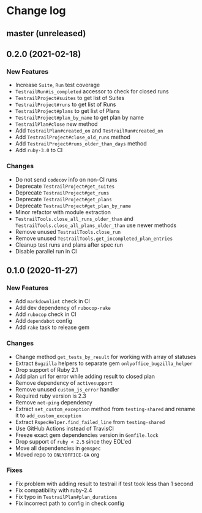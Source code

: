 # Change log

## master (unreleased)

## 0.2.0 (2021-02-18)

### New Features

* Increase `Suite`, `Run` test coverage
* `TestrailRun#is_completed` accessor to check for closed runs
* `TestrailProject#suites` to get list of Suites
* `TestrailProject#runs` to get list of Runs
* `TestrailProject#plans` to get list of Plans
* `TestrailProject#plan_by_name` to get plan by name
* `TestrailPlan#close` new method
* Add `TestrailPlan#created_on` and `TestrailRun#created_on`
* Add `TestrailProject#close_old_runs` method
* Add `TestrailProject#runs_older_than_days` method
* Add `ruby-3.0` to CI

### Changes

* Do not send `codecov` info on non-CI runs
* Deprecate `TestrailProject#get_suites`
* Deprecate `TestrailProject#get_runs`
* Deprecate `TestrailProject#get_plans`
* Deprecate `TestrailProject#get_plan_by_name`
* Minor refactor with module extraction
* `TestrailTools.close_all_runs_older_than` and
  `TestrailTools.close_all_plans_older_than` use newer methods
* Remove unused `TestrailTools.close_run`
* Remove unused `TestrailTools.get_incompleted_plan_entries`
* Cleanup test runs and plans after spec run
* Disable parallel run in CI

## 0.1.0 (2020-11-27)

### New Features

* Add `markdownlint` check in CI
* Add dev dependency of `rubocop-rake`
* Add `rubocop` check in CI
* Add `dependabot` config
* Add `rake` task to release gem

### Changes

* Change method `get_tests_by_result` for working with array of statuses
* Extract `Bugzilla` helpers to separate gem `onlyoffice_bugzilla_helper`
* Drop support of Ruby 2.1
* Add plan url for error while adding result to closed plan
* Remove dependency of `activesupport`
* Remove unused `custom_js_error` handler
* Required ruby version is 2.3
* Remove `net-ping` dependency
* Extract `set_custom_exception` method from `testing-shared`
  and rename it to `add_custom_exception`
* Extract `RspecHelper.find_failed_line` from `testing-shared`
* Use GitHub Actions instead of TravisCI
* Freeze exact gem dependencies version in `Gemfile.lock`
* Drop support of `ruby < 2.5` since they EOL'ed
* Move all dependencies in `gemspec`
* Moved repo to `ONLYOFFICE-QA` org

### Fixes

* Fix problem with adding result to testrail if test took less than 1 second
* Fix compatibility with ruby-2.4
* Fix typo in `TestrailPlan#plan_durations`
* Fix incorrect path to config in check config

